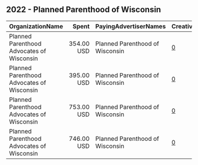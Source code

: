 ## 2022 - Planned Parenthood of Wisconsin 
|OrganizationName|Spent|PayingAdvertiserNames|CreativeUrls|Impressions|Genders|AgeBrackets|CountryCodes|BillingAddresses|CandidateBallotInformation|
|:---|---:|:---|:---|---:|:---|:---|:---|:---|:---|
|Planned Parenthood Advocates of Wisconsin|354.00 USD|Planned Parenthood of Wisconsin|[0](https://www.snap.com/political-ads/asset/98839a12148d96aeeccc76cc8523dec61c4ac0c92fc0eab2b13e896378ceb2ce?mediaType=mp4)|46,071|FEMALE|18-25|united states|US||
|Planned Parenthood Advocates of Wisconsin|395.00 USD|Planned Parenthood of Wisconsin|[0](https://www.snap.com/political-ads/asset/01a2eeecfa4875829e1398d3f3af2193d96603c0aefaf0b8197211e3165dbeca?mediaType=mp4)|51,237|FEMALE|18-25|united states|US||
|Planned Parenthood Advocates of Wisconsin|753.00 USD|Planned Parenthood of Wisconsin|[0](https://www.snap.com/political-ads/asset/4607f29a4d29c1d8596e64224275bc5027f6f65d0be7fe20b90e5ff86d9bdc92?mediaType=mp4)|222,560|FEMALE|18-25|united states|US||
|Planned Parenthood Advocates of Wisconsin|746.00 USD|Planned Parenthood of Wisconsin|[0](https://www.snap.com/political-ads/asset/f2282bfde9b6814ff25936680447c06a29b136427919cdb982b483ab51e6a6e6?mediaType=mp4)|220,629|FEMALE|18-25|united states|US||
